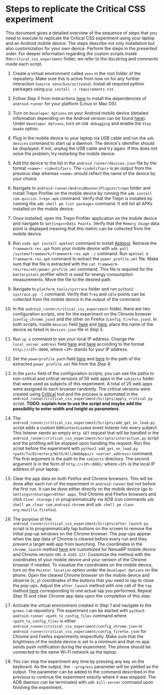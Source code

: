 # Steps to replicate the Critical CSS experiment


This document gives a detailed overview of the sequence of steps that you need to execute to replicate the Critical CSS experiment using your laptop and an Android mobile device. The steps describe not only installation but also customization for your own device. Perform the steps in the presented order. For deeper information regarding the custom scripts inside  the`critical_css_experiment` folder, we refer to the docstring and comments inside each script.


1. Create a virtual environment called `venv` in the root folder of the repository. Make sure this is active from now on for any further interaction (`source venv/bin/activate`). Install all required python packages using `pip install -r requirements.txt`.

2. Follow *Step 5* from instructions [here](https://github.com/S2-group/android-runner/blob/master/CONTRIBUTING.md) to install the dependencies of `android-runner` for your platform (Linux or Mac OS).

3. Turn on `Developer Options` on your Android mobile device (detailed information depending on the Android version can be found [here](https://developer.android.com/studio/debug/dev-options)). Under `Developer Options`, turn on `USB debugging` and enable the `Stay Awake` option.

4. Plug in the mobile device to your laptop via USB cable and run the `adb devices` command to start up a daemon. The device's identifier should be displayed. If not, unplug the USB cable and try again. If this does not solve the problem, try restarting the mobile device. 

5. Add the device to the list in the `android_runner/devices.json` file by the format `<name>: <identifier>`. The `<indetifier>` is an output from the previous step whereas `<name>` should reflect the name of the device by your choice.

6. Navigate to `android-runner/AndroidRunner/Plugins/trepn` folder and install Trepn Profiler on the mobile device by running the `adb install com.quicinc.trepn.apk` command. Verify that the Trepn is installed by running the `adb shell pm list packages` command. It will list all APKs installed on the mobile device.

7. Once installed, open the Trepn Profiler application on the mobile device and navigate to `Settings>>Data Points`. Verify that the `Memory Usage` data point is displayed meaning that this metric can be collected from the mobile device.

8. Run `sudo apt install apktool` command to install [Apktool](https://github.com/iBotPeaches/Apktool). Retrieve the `framework-res.apk` from your mobile device with `adb pull /system/framework/framework-res.apk ./` command. Run `apktool d framework-res.apk` command to extract the `power_profile.xml` file. Make sure that the file is extracted with the `cat framework-res/res/xml/power_profile.xml` command. This file is required for the `batterystats` profiler which is used for energy consumption measurements. Move the file to the desired path. 

9. Navigate to `platform_tools/systrace` folder and run `python2 systrace.py -l` command. Verify that `freq` and `idle` points can be collected from the mobile device in the output of the command.

10. In the `android_runner/critical_css_experiment` folder, there are two configuration scripts, one for the experiment on the Chrome browser (`config_chrome.json`) and the other on Firefox (`config_firefox.json`). In both scripts, inside `devices` field [here](https://github.com/minana96/green-lab/blob/master/android_runner/critical_css_experiment/config_chrome.json#L4) and [here](https://github.com/minana96/green-lab/blob/master/android_runner/critical_css_experiment/config_firefox.json#L4), place the name of the device as listed in `devices.json` file in *Step 5*.

11. Run `ip a` command to see your local IP address. Change the `local_server_address` field [here](https://github.com/minana96/green-lab/blob/master/android_runner/critical_css_experiment/config_chrome.json#L12) and [here](https://github.com/minana96/green-lab/blob/master/android_runner/critical_css_experiment/config_firefox.json#L12) according to the format `http://<IP>:8000`, where `<IP>` stands for your IP address. 

12. Set the `powerprofile_path` field [here](https://github.com/minana96/green-lab/blob/master/android_runner/critical_css_experiment/config_chrome.json#L65) and [here](https://github.com/minana96/green-lab/blob/master/android_runner/critical_css_experiment/config_firefox.json#L65) to the path of the extracted `power_profile.xml` file from the *Step 8*.

13. In the `paths` field of the configuration scripts, you can see the paths to non-critical and critical versions of 50 web apps in the `subjects` folder that were used as subjects of this experiment. A total of 25 web apps were assigned to each browser randomly. The critical versions were created using [Critical](https://github.com/addyosmani/critical) tool and the process is automated in the `android_runner/critical_css_experiment/Scripts/apply_critical.py` script. **TODO: explain how to use the script and maybe add the possibility to enter width and height as parameters**. 

14. The `android_runner/critical_css_experiment/Scripts/add_get_on_load.py` script adds a custom `DOMContentLoaded` event listener into every subject. This listener sends an empty `Http GET` request that will be handled in the `android_runner/critical_css_experiment/Scripts/interaction.py` script and the profiling will be stopped upon handling the request. Run this script before the experiment with `python3 add_get_on_load.py <path/To/Directory/With/All/WebApps/> <server_address>` command. The first argument is the path to the `subjects` directory. The second argument is in the form of `http://<IP>:8001/` where `<IP>` is the local IP address of your laptop.

15. Clear the app data on both Firefox and Chrome browsers. This will be done after each run of the experiment in `android-runner` but not before the first run. It can be done either directly on the mobile device (go to `Settings>>Storage>>Other apps`, find Chrome and Firefox browsers and click `Clear storage` ) or programmatically via ADB (run commands `adb shell pm clear com.android.chrome` and `adb shell pm clear org.mozilla.firefox`).

16. The purpose of the `android_runner/critical_css_experiment/Scripts/after_launch.py` script is to programmatically tap buttons on the screen to remove the initial pop-up windows on the Chrome browser. The pop-ups appear when the app data of Chrome is cleared before every run and they prevent a target web app from launching. The coordinates in the `chrome_launch` method [here](https://github.com/minana96/green-lab/blob/master/android_runner/critical_css_experiment/Scripts/after_launch.py#L30) are customized for Nexus6P mobile device and Chrome version `V85.0.4183.127`. Customize the method with the coordinates of your mobile device and your version of the Chrome browser if needed. To visualize the coordinates on the mobile device, turn on the `Pointer location` option under the `Developer Options` on the phone. Open the cleared Chrome browser on the mobile device and observe (x, y) coordinates of the buttons that you need to tap to close the pop-ups. Adjust the `after_launch` method with one call of the `tap` method [here](https://github.com/minana96/green-lab/blob/master/android_runner/critical_css_experiment/Scripts/after_launch.py#L21) corresponding to one actual tap you performed. Repeat *Step 15* and clear Chrome app data upon the completion of this step.

17. Activate the virtual environment created in *Step 1* and navigate to the `green-lab` repository. The experiment can be started with `python3 android-runner <path_to_config_file>` command where `<path_to_config_file>` is either `android_runner/critical_css_experiment/config_chrome.json` or `android_runner/critical_css_experiment/config_firefox.json` for Chrome and Firefox experiments respectfully. Make sure that the brightness of the mobile device is set to a minimum and that no app sends push notification during the experiment. The phone should be connected to the same Wi-Fi network as the laptop.

18. You can stop the experiment any time by pressing any key on the keyboard. As the output, the `--progress` parameter will be yielded as the output. The parameter can be added to the command described in the previous to continue the experiment exactly where it was stopped. The ADB daemon can be terminated with `adb kill-server` command upon finishing the experiment.


